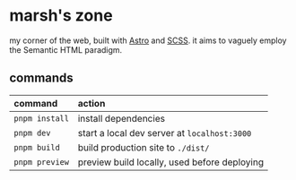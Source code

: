 # marsh's zone
my corner of the web, built with [Astro](//astro.build) and [SCSS](//sass-lang.com). it aims to vaguely employ the Semantic HTML paradigm.

## commands
| command                    | action                                           |
| :------------------------- | :----------------------------------------------- |
| `pnpm install`             | install dependencies                             |
| `pnpm dev`                 | start a local dev server at `localhost:3000`     |
| `pnpm build`               | build production site to `./dist/`               |
| `pnpm preview`             | preview build locally, used before deploying     |
